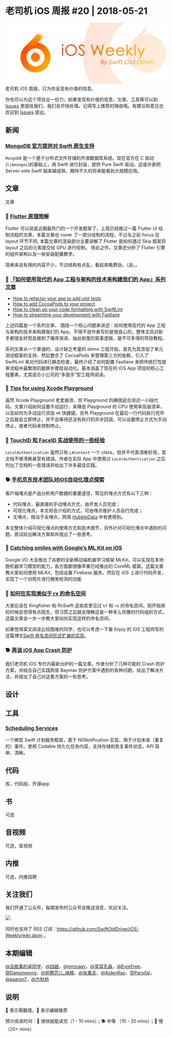 # 老司机 iOS 周报 #20 | 2018-05-21

![ios-weekly](../assets/ios-weekly.png)
老司机 iOS 周报，只为你呈现有价值的信息。

你也可以为这个项目出一份力，如果发现有价值的信息、文章、工具等可以到 [Issues](https://github.com/SwiftOldDriver/iOS-Weekly/issues) 里提给我们，我们会尽快处理。记得写上推荐的理由哦。有建议和意见也欢迎到 [Issues](https://github.com/SwiftOldDriver/iOS-Weekly/issues) 提出。

## 新闻

### [MongoDB 官方提供对 Swift 原生支持](https://github.com/mongodb/mongo-swift-driver)

`MongoDB` 是一个基于分布式文件存储的开源数据库系统。现在官方在 C 驱动(`libmongoc`)的基础上，用 Swift 进行封装，提供 Pure Swift 驱动。这或许表明 Server-side Swift 越来越成熟，期待不久的将来能看到大规模应用。


## 文章

文章

### 🐎 [Flutter 原理简解](https://mp.weixin.qq.com/s/CQQXD0TrlbaNWjoClIcDtw)

Flutter 可以说是近期最热门的一个开发框架了，上周已经推过一篇 Flutter UI 绘制流程的文章，本篇文章也 cover 了一部分绘制的流程，不过与之前 focus 在 layout 环节不同, 本篇文章的渲染部分主要讲解了 Flutter 是如何通过 Skia 框架将 layout 之后的元素提交给 GPU 进行绘制。 除此之外，文章还分析了 Flutter 引擎的组件架构以及一些安装配置教学。

简单来说有用的内容不少，不过结构有点乱，看起来略费劲。（逃。。

### 🐢 [『如何使用现代的 App 工程与架构的技术来构建我们的 App』系列文章](https://www.hackingwithswift.com/articles/94/how-to-refactor-your-app-to-add-unit-tests)

- [How to refactor your app to add unit tests](https://www.hackingwithswift.com/articles/94/how-to-refactor-your-app-to-add-unit-tests)
- [How to add CocoaPods to your project](https://www.hackingwithswift.com/articles/95/how-to-add-cocoapods-to-your-project)
- [How to clean up your code formatting with SwiftLint](https://www.hackingwithswift.com/articles/97/how-to-clean-up-your-code-formatting-with-swiftlint)
- [How to streamline your development with Fastlane](https://www.hackingwithswift.com/articles/98/how-to-streamline-your-development-with-fastlane)

上述四篇是一个系列文章， 围绕一个核心问题来讲述：如何使用现代的 App 工程与架构的技术来构建我们的 App。不得不说作者写的是很良心的，整体文风对新手都很友好而且做到了循序渐进、抽丝剥茧的叙事逻辑，是不可多得的项目教程。

系列文章从一个普通的、设计缺乏考量的 demo 工程开始，首先为其添加了单元测试框架的支持，然后整合了 CocoaPods 来管理第三方的依赖，引入了 SwiftLint 来对代码进行静态检查，最终介绍了如何配置 Fastlane 来把传统打包提审流程中最繁琐的截屏步骤给自动化。基本涵盖了现在的 iOS App 项目的核心工程要素，尤其适合小公司的“多面手”型工程师阅读。

### 🐎 [Tips for using Xcode Playground](https://fluffy.es/xcode-playground-tips/)

虽然 Xcode Playground 老爱崩溃，但 Playground 的确很适合测试一小段代码。文章介绍如何设置手动运行，来降低 Playground 的 CPU 使用率及崩溃率，以及如何为手动运行添加 `⌘R` 快捷键。另外 Playground 在最后一行代码执行完毕之后就会立即停止，并不会等待还没有执行的异步回调，可以设置停止方式为手动停止，或者代码来控制停止。

### 🐢 [TouchID 和 FaceID 实战使用的一些经验](http://michael-brown.net/2018/touch-id-and-face-id-on-ios/)

`LocalAuthentication` 虽然只有 `LAContext` 一个 class，但并不代表清晰好用，其文档不够清晰甚至有错误。作者在实际 App 中使用过 `LocalAuthentication` 之后列出了文档的一些错误并给出了许多最佳实践。

### 🐕 [手机京东技术团队对iOS自动化埋点探索](https://mp.weixin.qq.com/s/u-HmmrSAgtER1N2pKxCm0A)

客户端埋点是产品分析用户数据的重要途径，常见的埋点方式有以下三种：

- 代码埋点，最直接的手动埋点方式，由开发人员完成；
- 可视化埋点，本文将会介绍的方式，可由埋点维护人员自行完成；
- 无埋点，相当于全埋点，网易 [HubbleData](https://neyoufan.github.io/2017/04/19/ios/%E7%BD%91%E6%98%93HubbleData%E6%97%A0%E5%9F%8B%E7%82%B9SDK%E5%9C%A8iOS%E7%AB%AF%E7%9A%84%E8%AE%BE%E8%AE%A1%E4%B8%8E%E5%AE%9E%E7%8E%B0/) 中有使用到。

本文整体介绍可视化埋点的使用方式和技术细节，另外针对可视化埋点中遇到的问题，尝试给出解决方案和并提出了一些思考。


### 🐢 [Catching smiles with Google’s ML Kit on iOS](https://martinmitrevski.com/2018/05/11/catching-smiles-with-googles-ml-kit-on-ios/)

Google I/O 大会推出了谷歌的全新移动端机器学习框架 MLKit，可以实现在本地跑机器学习模型的能力，各方面都很像苹果已经推出的 CoreML 框架。这篇文章教大家如何使用 MLKit，包括设置 Firebase 服务，然后在 iOS 上进行代码开发，实现了一个对照片进行微笑检测的功能

### 🐎 [如何在实现类似于 rx 的命名空间](https://medium.com/@thibault.wittemberg/versatile-namespace-in-swift-3e8bbd6b6250)

大家应该在 Kingfisher 和 RxSwift 这些库里见过 `kf` 和 `rx` 的命名空间，刚开始用的时候会觉得有点陌生，但习惯之后就会理解这是一种多么优雅的代码组织方式，这篇文章会一步一步教大家如何实现这样的命名空间。

如果觉得英文阅读比较困难的同学，也可以考虑一下看 Enjoy 的 iOS 工程师写的这篇博文[Swift 命名空间形式扩展的实现](https://blog.nswebfrog.com/2017/03/23/swift-namespace/)。

### 🐕 [再谈 iOS App Crash 防护](https://xiaozhuanlan.com/topic/6280793154)

我们老司机 iOS 专栏内最新出炉的一篇文章。作者分析了几种可能的 Crash 防护方案，并结合自己实践网易 Baymax 防护方案中遇到的各种问题，给出了解决方法，并提出了自己对这套方案的一些思考。

## 设计

## 工具

### [Scheduling Services](https://152percent.com/blog/scheduling-services)

一个微型 Swift 计划服务框架，基于 NSNotification 实现，用于计划未来（重复的）事件。使用 Codable 持久化任务内容，支持存储和恢复事件状态，API 简单、清晰。

## 代码

库，代码段，开源app

## 书

可选

## 音视频

可选，音视频

## 内推

可选，内推招聘

## 关注我们

我们开通了公众号，每期发布时公众号会推送消息，欢迎关注。

![](https://github.com/SwiftOldDriver/iOS-Weekly/blob/master/assets/qrcode_for_wechat.jpg?raw=true)

同时也支持了 RSS 订阅：https://github.com/SwiftOldDriver/iOS-Weekly/wiki.atom 。

## 本期编辑

[@没故事的卓同学](https://weibo.com/1926303682/profile)，[@四娘](https://kemchenj.github.io)，[@mmoaay](https://weibo.com/u/1302422271)，[@享耳先森](https://github.com/iblacksun)，[@EyreFree](https://weibo.com/eyrefree777)，[@Damonwong](https://weibo.com/damonone)，[@折腾范儿_味精](http://weibo.com/agvicking)，[@张嘉夫](https://weibo.com/2949394297)，[@AidenRao](https://weibo.com/AidenRao)，[@Parsifal](https://weibo.com/parsifalchang)，[@aaaron7](https://weibo.com/aaaron7)，[@方秋枋](https://weibo.com/100mango)

## 说明

🚧 表示需翻墙，🌟 表示编辑推荐

预计阅读时间：🐎 很快就能读完（1 - 10 mins）；🐕 中等 （10 - 20 mins）；🐢 慢（20+ mins）

